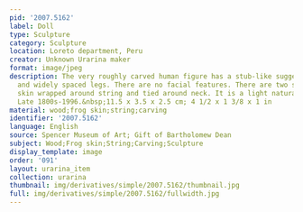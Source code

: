 ```yaml
---
pid: '2007.5162'
label: Doll
type: Sculpture
category: Sculpture
location: Loreto department, Peru
creator: Unknown Urarina maker
format: image/jpeg
description: The very roughly carved human figure has a stub-like suggestion of arms
  and widely spaced legs. There are no facial features. There are two strips of frog
  skin wrapped around string and tied around neck. It is a light natural colored wood.
  Late 1800s-1996.&nbsp;11.5 x 3.5 x 2.5 cm; 4 1/2 x 1 3/8 x 1 in
material: wood;frog skin;string;carving
identifier: '2007.5162'
language: English
source: Spencer Museum of Art; Gift of Bartholomew Dean
subject: Wood;Frog skin;String;Carving;Sculpture
display_template: image
order: '091'
layout: urarina_item
collection: urarina
thumbnail: img/derivatives/simple/2007.5162/thumbnail.jpg
full: img/derivatives/simple/2007.5162/fullwidth.jpg
---
```

